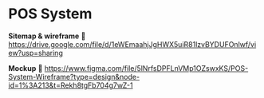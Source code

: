 # POS System
**Sitemap & wireframe**
🔗 https://drive.google.com/file/d/1eWEmaahjJgHWX5uiR81lzvBYDUFOnlwf/view?usp=sharing

**Mockup**
🔗 https://www.figma.com/file/5lNrfsDPFLnVMp1OZswxKS/POS-System-Wireframe?type=design&node-id=1%3A213&t=Rekh8tgFb704g7wZ-1
